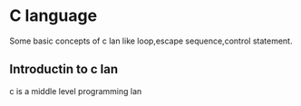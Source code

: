 # C language

Some basic concepts of c lan like loop,escape sequence,control statement.

## Introductin to c lan

c is a middle level programming lan
